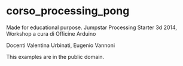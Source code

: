 corso_processing_pong
=====================

Made for educational purpose. 
Jumpstar Processing Starter 3d 2014, 
Workshop a cura di Officine Arduino

Docenti Valentina Urbinati, Eugenio Vannoni

This examples are in the public domain.

